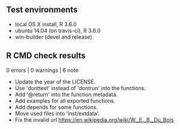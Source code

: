 ## Test environments
* local OS X install, R 3.6.0
* ubuntu 14.04 (on travis-ci), R 3.6.0
* win-builder (devel and release)

## R CMD check results

0 errors | 0 warnings | 6 note

* Update the year of the LICENSE.
* Use 'donttest' instead of 'dontrun' into the functions.
* Add '@return' into the function metadata.
* Add examples for all exported functions.
* Add depends for some functions.
* Move used files into 'inst/extdata'.
* Fix the invalid url https://en.wikipedia.org/wiki/W._E._B._Du_Bois
